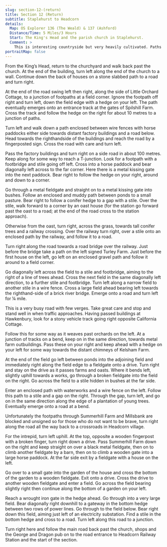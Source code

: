 ```yaml
---
slug: section-12-(return)
title: Section 12 (Return)
subtitle: Staplehurst to Headcorn
details:
  Map: OS Explorer 136 (The Weald) & 137 (Ashford)
  Distance/Time: 5 Miles/3 Hours
  Start: The King's Head and the parish church in Staplehurst.
  Comment: >
    This is interesting countryside but very heavily cultivated. Paths are either difficult to find or heavily used farm tracks. There is a small amount of road walking. There is an attempt to obliterate the right-of-way on the final stretch. An alternative is given. However the route can be walked, with careful map reading and some determination, so, for those who are able, have a go and assert our walking rights !
portraitMap: false
---
```

From the King’s Head, return to the churchyard and walk back past the church. At the end of the building, turn left along the end of the church to a wall. Continue down the back of houses on a stone slabbed path to a road and turn right.

At the end of the road swing left then right, along the side of Little Orchard Cottage, to a junction of footpaths at a field corner. Ignore the footpath off right and turn left, down the field edge with a hedge on your left. The path eventually emerges onto an entrance track at the gates of Spilshill Farm. Cross the track and follow the hedge on the right for about 10 metres to a junction of paths.

Turn left and walk down a path enclosed between wire fences with horse paddocks either side towards distant factory buildings and a road below. Head towards the righthandside of the buildings and reach the road by a fingerposted sign. Cross the road with care and turn left.

Pass the factory buildings and turn right on a side road in about 100 metres. Keep along for some way to reach a T-junction. Look for a footpath with a footbridge and stile going off left. Cross into a horse paddock and bear diagonally left across to the far corner. Here there is a metal kissing gate into the next paddock. Bear right to follow the hedge on your right, around and down to a corner.

Go through a metal fieldgate and straight on to a metal kissing gate into bushes. Follow an enclosed and muddy path between ponds to a small pasture. Bear right to follow a conifer hedge to a gap with a stile. Over the stile, walk forward to a corner by an oast house (for the station go forward past the oast to a road; at the end of the road cross to the station approach).

Otherwise from the oast, turn right, across the grass, towards tall conifer trees and a railway crossing. Over the railway turn right, over a stile onto an enclosed path by the railway, and follow it to a road.

Turn right along the road towards a road bridge over the railway. Just before the bridge take a path on the left signed Turley Farm. Just before the first house on the left, go left on an enclosed gravel path and follow it around to a field corner.

Go diagonally left across the field to a stile and footbridge, aiming to the right of a line of trees ahead. Cross the next field in the same diagonally left direction, to a further stile and footbridge. Turn left along a narrow field to another stile in a wire fence. Cross a large field ahead bearing left towards the righthand-side of a brick river bridge. Emerge onto a road and turn left for ¼ mile.

This is a very busy road with few verges. Take great care and stop and stand well in when traffic approaches. Having passed buildings at Hawkenbury, look for a stony vehicle track going right opposite California Cottage.

Follow this for some way as it weaves past orchards on the left. At a junction of tracks on a bend, keep on in the same direction, towards metal farm outbuildings. Pass these on your right and keep ahead with a hedge on your left for some way towards the distant chimneys of Kelsham Farm.

At the end of the field go left between ponds into the adjoining field and immediately right along the field edge to a fieldgate onto a drive. Turn right and stay on the drive as it passes farms and oasts. Where it bends left, slightly uphill towards a works, go through a broken fieldgate into the field on the right. Go across the field to a stile hidden in bushes at the far side.

Enter an enclosed path with waterworks and a wire fence on the left. Follow this path to a stile and a gap on the right. Through the gap, turn left, and go on in the same direction along the edge of a plantation of young trees. Eventually emerge onto a road at a bend.

Unfortunately the footpaths through Summerhill Farm and Millsbank are blocked and unsigned so for those who do not want to be brave, turn right along the road all the way back to a crossroads in Headcorn village.

For the intrepid, turn left uphill. At the top, opposite a wooden fingerpost with a broken finger, turn right down a drive. Pass Summerhill Farm down on the right and keep straight on over a black metal fieldgate, then on to climb another fieldgate by a barn, then on to climb a wooden gate into a large horse paddock. At the far side exit by a fieldgate with a house on the left.

Go over to a small gate into the garden of the house and cross the bottom of the garden to a wooden fieldgate. Exit onto a drive. Cross the drive to another wooden fieldgate and enter a field. Go across the field bearing slightly right then continue along the bottom of a garden on your left.

Reach a wrought iron gate in the hedge ahead. Go through into a very large field. Bear diagonally right downhill to a gateway in the bottom hedge between two rows of power lines. Go through to the field below. Bear right down this field, aiming just left of an electricity substation. Find a stile in the bottom hedge and cross to a road. Turn left along this road to a junction.

Turn right here and follow the main road back past the church, shops and the George and Dragon pub on to the road entrance to Headcorn Railway Station and the start of the section.

